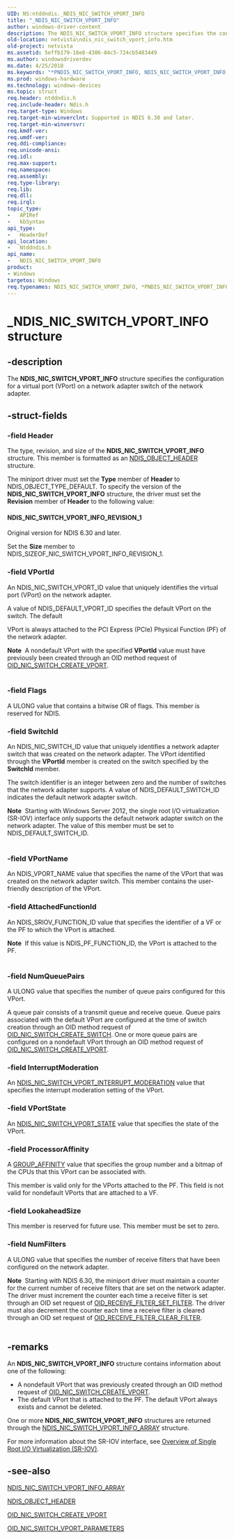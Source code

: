 ```yaml
---
UID: NS:ntddndis._NDIS_NIC_SWITCH_VPORT_INFO
title: "_NDIS_NIC_SWITCH_VPORT_INFO"
author: windows-driver-content
description: The NDIS_NIC_SWITCH_VPORT_INFO structure specifies the configuration for a virtual port (VPort) on a network adapter switch of the network adapter.
old-location: netvista\ndis_nic_switch_vport_info.htm
old-project: netvista
ms.assetid: 5effb179-18e8-4306-84c5-724cb5483449
ms.author: windowsdriverdev
ms.date: 4/25/2018
ms.keywords: "*PNDIS_NIC_SWITCH_VPORT_INFO, NDIS_NIC_SWITCH_VPORT_INFO, NDIS_NIC_SWITCH_VPORT_INFO structure [Network Drivers Starting with Windows Vista], PNDIS_NIC_SWITCH_VPORT_INFO, PNDIS_NIC_SWITCH_VPORT_INFO structure pointer [Network Drivers Starting with Windows Vista], _NDIS_NIC_SWITCH_VPORT_INFO, netvista.ndis_nic_switch_vport_info, ntddndis/NDIS_NIC_SWITCH_VPORT_INFO, ntddndis/PNDIS_NIC_SWITCH_VPORT_INFO"
ms.prod: windows-hardware
ms.technology: windows-devices
ms.topic: struct
req.header: ntddndis.h
req.include-header: Ndis.h
req.target-type: Windows
req.target-min-winverclnt: Supported in NDIS 6.30 and later.
req.target-min-winversvr: 
req.kmdf-ver: 
req.umdf-ver: 
req.ddi-compliance: 
req.unicode-ansi: 
req.idl: 
req.max-support: 
req.namespace: 
req.assembly: 
req.type-library: 
req.lib: 
req.dll: 
req.irql: 
topic_type:
-	APIRef
-	kbSyntax
api_type:
-	HeaderDef
api_location:
-	Ntddndis.h
api_name:
-	NDIS_NIC_SWITCH_VPORT_INFO
product:
- Windows
targetos: Windows
req.typenames: NDIS_NIC_SWITCH_VPORT_INFO, *PNDIS_NIC_SWITCH_VPORT_INFO
---
```


# _NDIS_NIC_SWITCH_VPORT_INFO structure


## -description


The <b>NDIS_NIC_SWITCH_VPORT_INFO</b> structure specifies the configuration for a virtual port (VPort) on a network adapter switch of the network adapter. 


## -struct-fields




### -field Header

The type, revision, and size of the <b>NDIS_NIC_SWITCH_VPORT_INFO</b> structure. This member is formatted as an <a href="https://msdn.microsoft.com/library/windows/hardware/ff566588">NDIS_OBJECT_HEADER</a> structure.

The miniport driver must set the <b>Type</b> member of <b>Header</b> to NDIS_OBJECT_TYPE_DEFAULT. To specify the version of the <b>NDIS_NIC_SWITCH_VPORT_INFO</b> structure, the driver must set the <b>Revision</b> member of <b>Header</b> to the following value: 





#### NDIS_NIC_SWITCH_VPORT_INFO_REVISION_1

Original version for NDIS 6.30 and later.

Set the <b>Size</b> member to NDIS_SIZEOF_NIC_SWITCH_VPORT_INFO_REVISION_1.


### -field VPortId

An NDIS_NIC_SWITCH_VPORT_ID value  that uniquely identifies the virtual port (VPort)  on the network adapter. 

A value of NDIS_DEFAULT_VPORT_ID specifies the default VPort on the switch. The default

VPort is always attached to the PCI Express (PCIe) Physical Function (PF) of the network adapter.

<div class="alert"><b>Note</b>  A nondefault VPort with the specified <b>VPortId</b> value must have previously been created through an OID method request of <a href="https://msdn.microsoft.com/library/windows/hardware/hh451816">OID_NIC_SWITCH_CREATE_VPORT</a>.</div>
<div> </div>

### -field Flags

A ULONG value that contains a bitwise OR of flags. This member is reserved for NDIS.




### -field SwitchId

An NDIS_NIC_SWITCH_ID value that uniquely identifies  a network adapter switch that was created on the network adapter. The VPort identified through the <b>VPortId</b> member is created on the switch specified by the <b>SwitchId</b> member.

The switch identifier is an integer between zero and the number of switches that the network adapter supports. A value of NDIS_DEFAULT_SWITCH_ID indicates the default network adapter switch.



<div class="alert"><b>Note</b>  Starting with Windows Server 2012, the single root I/O virtualization (SR-IOV) interface only supports the default network adapter switch on the network adapter. The value of this member must be set to NDIS_DEFAULT_SWITCH_ID. </div>
<div> </div>

### -field VPortName

An NDIS_VPORT_NAME value that  specifies the name of the VPort that was created on the network adapter switch. This member contains the user-friendly description of the VPort.


### -field AttachedFunctionId

An NDIS_SRIOV_FUNCTION_ID value that specifies the identifier of a VF or the PF to which the  VPort is attached. 

<div class="alert"><b>Note</b>  If this value is NDIS_PF_FUNCTION_ID, the VPort is attached to the PF.</div>
<div> </div>

### -field NumQueuePairs

A ULONG value that specifies the number of queue pairs configured for this VPort.

A queue pair consists of a transmit queue and receive queue. Queue pairs associated with the default VPort are configured at the time of switch creation through an OID method request of <a href="https://msdn.microsoft.com/library/windows/hardware/hh451815">OID_NIC_SWITCH_CREATE_SWITCH</a>.
One or more queue pairs are configured on a nondefault VPort through an OID method request of <a href="https://msdn.microsoft.com/library/windows/hardware/hh451816">OID_NIC_SWITCH_CREATE_VPORT</a>.



### -field InterruptModeration

An <a href="https://msdn.microsoft.com/library/windows/hardware/hh451596">NDIS_NIC_SWITCH_VPORT_INTERRUPT_MODERATION</a> value that specifies the interrupt moderation setting of the VPort.


### -field VPortState

An <a href="https://msdn.microsoft.com/library/windows/hardware/hh451598">NDIS_NIC_SWITCH_VPORT_STATE</a> value that specifies the state of the VPort.  


### -field ProcessorAffinity

A <a href="https://msdn.microsoft.com/library/windows/hardware/ff546539">GROUP_AFFINITY</a> value that specifies the group number and a bitmap of the CPUs that this VPort can be associated with. 

This member is valid only for the VPorts attached to the PF. This field is not valid for nondefault VPorts that are attached to a VF. 


### -field LookaheadSize

This member is reserved for future use. This member must be set to zero.


### -field NumFilters

A ULONG value that specifies the number of receive filters that have been configured on the network adapter.

<div class="alert"><b>Note</b>  Starting with NDIS 6.30, the miniport driver must maintain a counter for the current number of receive filters that are set on the network adapter. The driver must increment the counter each time a receive filter is set through an OID set request of <a href="https://docs.microsoft.com/en-us/windows-hardware/drivers/network/oid-receive-filter-set-filter">OID_RECEIVE_FILTER_SET_FILTER</a>.  The driver must also decrement the counter each time a receive filter is  cleared through an OID set request of <a href="https://msdn.microsoft.com/library/windows/hardware/ff569785">OID_RECEIVE_FILTER_CLEAR_FILTER</a>.</div>
<div> </div>

## -remarks



An <b>NDIS_NIC_SWITCH_VPORT_INFO</b> structure contains information about one of the following:<ul>
<li>
A nondefault VPort that was previously created through an OID method request of <a href="https://msdn.microsoft.com/library/windows/hardware/hh451816">OID_NIC_SWITCH_CREATE_VPORT</a>.

</li>
<li>
The default VPort that is attached to the PF. The default VPort always exists and cannot be deleted.

</li>
</ul>


One or more <b>NDIS_NIC_SWITCH_VPORT_INFO</b> structures are returned through the <a href="https://msdn.microsoft.com/library/windows/hardware/hh451595">NDIS_NIC_SWITCH_VPORT_INFO_ARRAY</a> structure.

For more information about the SR-IOV interface, see 	<a href="https://msdn.microsoft.com/B241F468-F568-4500-9356-E576CEBA8F3B">Overview of Single Root I/O Virtualization (SR-IOV)</a>.




## -see-also




<b></b>



<a href="https://msdn.microsoft.com/library/windows/hardware/hh451595">NDIS_NIC_SWITCH_VPORT_INFO_ARRAY</a>



<a href="https://msdn.microsoft.com/library/windows/hardware/ff566588">NDIS_OBJECT_HEADER</a>



<a href="https://msdn.microsoft.com/library/windows/hardware/hh451816">OID_NIC_SWITCH_CREATE_VPORT</a>



<a href="https://msdn.microsoft.com/library/windows/hardware/hh451825">OID_NIC_SWITCH_VPORT_PARAMETERS</a>
 

 

